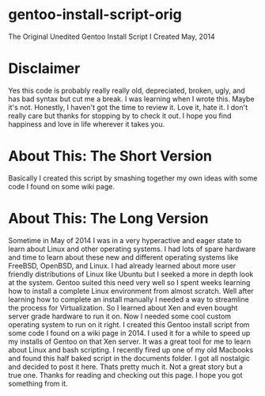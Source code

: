 # gentoo-install-script-orig
The Original Unedited Gentoo Install Script I Created May, 2014

# Disclaimer

Yes this code is probably really really old, depreciated, broken, ugly, and has bad syntax but cut me a break. I was learning when I wrote this.
Maybe it's not. Honestly, I haven't got the time to review it. Love it, hate it. I don't really care but thanks for stopping by to check it out. 
I hope you find happiness and love in life wherever it takes you.

# About This: The Short Version

Basically I created this script by smashing together my own ideas with some code I found on some wiki page.

# About This: The Long Version

Sometime in May of 2014 I was in a very hyperactive and eager state to learn about Linux and other operating systems.
I had lots of spare hardware and time to learn about these new and different operating systems like FreeBSD, OpenBSD, and Linux.
I had already learned about more user friendly distributions of Linux like Ubuntu but I seeked a more in depth look at the system.
Gentoo suited this need very well so I spent weeks learning how to install a complete Linux environment from almost scratch. 
Well after learning how to complete an install manually I needed a way to streamline the process for Virtualization. 
So I learned about Xen and even bought server grade hardware to run it on. Now I needed some cool custom operating system to run on it right.
I created this Gentoo install script from some code I found on a wiki page in 2014.
I used it for a while to speed up my installs of Gentoo on that Xen server. It was a great tool for me to learn about Linux and bash scripting.
I recently fired up one of my old Macbooks and found this half baked script in the documents folder. I got all nostalgic and decided to post it here.
Thats pretty much it. Not a great story but a true one. Thanks for reading and checking out this page. I hope you got something from it.
